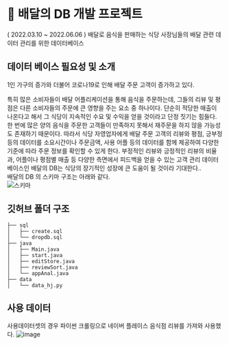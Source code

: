 # 🍕 배달의 DB 개발 프로젝트

( 2022.03.10 ~ 2022.06.06 )
배달로 음식을 판매하는 식당 사장님들의 배달 관련 데이터 관리를 위한 데이터베이스

## 데이터 베이스 필요성 및 소개
1인 가구의 증가와 더불어 코로나19로 인해 배달 주문 고객이 증가하고 있다. <br>
 
특히 많은 소비자들이 배달 어플리케이션을 통해 음식을 주문하는데, 그들의 리뷰 및 평점은 다른 소비자들의 주문에 큰 영향을 주는 요소 중 하나이다. 
단순히 적당한 매출이 나온다고 해서 그 식당이 지속적인 수요 및 수익을 얻을 것이라고  단정 짓기는 힘들다. 한 번에 많은 양의 음식을 주문한 고객들이 만족하지 못해서  재주문을 하지  않을 가능성도 존재하기 때문이다. 따라서 식당 자영업자에게 배달 주문 고객의 리뷰와 평점, 긍부정 등의 데이터를 소요시간이나 주문금액, 사용 어플 등의 데이터를 함께 제공하여 다양한 기준에 따라 주문 정보를 확인할 수 있게 한다.  부정적인 리뷰와 긍정적인 리뷰의 비율과, 어플이나 평점별 매출 등 다양한 측면에서 피드백을 얻을 수 있는 고객 관리 데이터베이스인 배달의 DB는 식당의 장기적인 성장에 큰 도움이 될 것이라 기대한다..<br>
배달의 DB 의 스키마 구조는 아래와 같다.<br>
![스키마](https://user-images.githubusercontent.com/79091824/172760761-54fae1b5-1adf-4260-80a8-4977200c8cb2.PNG)

## 깃허브 폴더 구조

```DBDBdeep
├── sql
│   ├── create.sql
│   └── dropdb.sql
├── java
│   ├── Main.java
│   ├── start.java
│   ├── editStore.java
│   ├── reviewSort.java
│   └── appAnal.java
├── data
│   └── data_hj.py
```

## 사용 데이터
사용데이터셋의 경우 파이썬 크롤링으로 네이버 플레이스 음식점 리뷰를 가져와 사용했다.
![image](https://user-images.githubusercontent.com/79091824/172761045-3427b1f8-73ef-4a5e-a2d5-7713167db0fe.png)<br>
